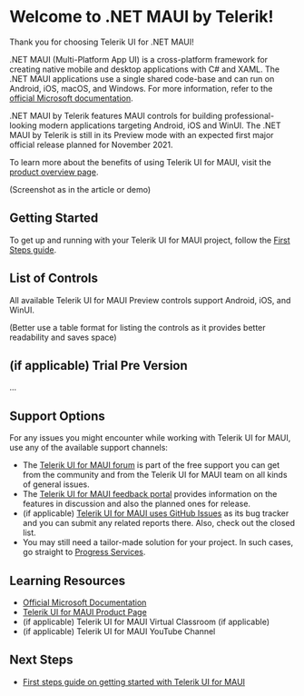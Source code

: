 # Welcome to .NET MAUI by Telerik!

Thank you for choosing Telerik UI for .NET MAUI!

.NET MAUI (Multi-Platform App UI) is a cross-platform framework for creating native mobile and desktop applications with C# and XAML. The .NET MAUI applications use a single shared code-base and can run on Android, iOS, macOS, and Windows. For more information, refer to the [official Microsoft documentation](https://docs.microsoft.com/en-us/dotnet/maui/what-is-maui).

.NET MAUI by Telerik features MAUI controls for building professional-looking modern applications targeting Android, iOS and WinUI.
The .NET MAUI by Telerik is still in its Preview mode with an expected first major official release planned for November 2021.

To learn more about the benefits of using Telerik UI for MAUI, visit the [product overview page](https://www.telerik.com/maui-ui).

(Screenshot as in the article or demo)

## Getting Started

To get up and running with your Telerik UI for MAUI project, follow the [First Steps guide](https://docs.telerik.com/devtools/maui/maui-getting-started).

## List of Controls

All available Telerik UI for MAUI Preview controls support Android, iOS, and WinUI.

(Better use a table format for listing the controls as it provides better readability and saves space)

## (if applicable) Trial Pre Version 

...

## Support Options

For any issues you might encounter while working with Telerik UI for MAUI, use any of the available support channels:

* The [Telerik UI for MAUI forum](https://www.telerik.com/forums/maui) is part of the free support you can get from the community and from the Telerik UI for MAUI team on all kinds of general issues.
* The [Telerik UI for MAUI feedback portal](https://feedback.telerik.com/maui) provides information on the features in discussion and also the planned ones for release.
* (if applicable) [Telerik UI for MAUI uses GitHub Issues]() as its bug tracker and you can submit any related reports there. Also, check out the closed list.
* You may still need a tailor-made solution for your project. In such cases, go straight to [Progress Services](https://www.progress.com/services).

## Learning Resources

* [Official Microsoft Documentation](https://docs.microsoft.com/en-us/dotnet/maui/what-is-maui)
* [Telerik UI for MAUI Product Page](https://www.telerik.com/maui-ui)
* (if applicable) Telerik UI for MAUI Virtual Classroom (if applicable)
* (if applicable) Telerik UI for MAUI YouTube Channel

## Next Steps

* [First steps guide on getting started with Telerik UI for MAUI](https://docs.telerik.com/devtools/maui/maui-getting-started)
